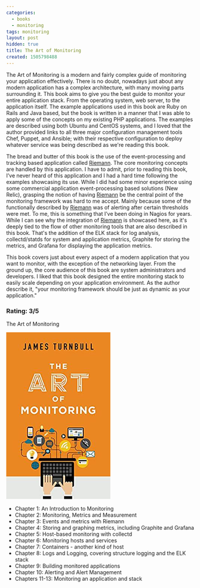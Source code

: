 ```yaml
---
categories:
  - books
  - monitoring
tags: monitoring
layout: post
hidden: true
title: The Art of Monitoring
created: 1505798488
---
```


The Art of Monitoring is a modern and fairly complex guide of monitoring your application effectively. There is no doubt, nowadays just about any modern application has a complex architecture, with many moving parts surrounding it. This book aims to give you the best guide to monitor your entire application stack. From the operating system, web server, to the application itself. The example applications used in this book are Ruby on Rails and Java based, but the book is written in a manner that I was able to apply some of the concepts on my existing PHP applications. The examples are described using both Ubuntu and CentOS systems, and I loved that the author provided links to all three major configuration management tools Chef, Puppet, and Ansible; with their respective configuration to deploy whatever service was being described as we're reading this book. 

The bread and butter of this book is the use of the event-processing and tracking based application called <a href="http://riemann.io/" target="_blank">Riemann</a>. The core monitoring concepts are handled by this application. I have to admit, prior to reading this book, I’ve never heard of this application and I had a hard time following the examples showcasing its use. While I did had some minor experience using some commercial application event-processing based solutions (New Relic), grasping the notion of having <a href="http://riemann.io/" target="_blank">Riemann</a> be the central point of the monitoring framework was hard to me accept. Mainly because some of the functionally described by <a href="http://riemann.io/" target="_blank">Riemann</a> was of alerting after certain thresholds were met. To me, this is something that I’ve been doing in Nagios for years. While I can see why the integration of <a href="http://riemann.io/" target="_blank">Riemann</a> is showcased here, as it's deeply tied to the flow of other monitoring tools that are also described in this book. That's the addition of the ELK stack for log analysis, collectd/statds for system and application metrics, Graphite for storing the metrics, and Grafana for displaying the application metrics.

 This book covers just about every aspect of a modern application that you want to monitor, with the exception of the networking layer. From the ground up, the core audience of this book are system administrators and developers. I liked that this book designed the entire monitoring stack to easily scale depending on your application environment. As the author describe it, "your monitoring framework should be just as dynamic as your application."

### Rating: 3/5

The Art of Monitoring

<a href="https://www.artofmonitoring.com/" target="_blank"><img src="/assets/books/the-art-of-monitoring.jpg"></a>

* Chapter 1: An Introduction to Monitoring
* Chapter 2: Monitoring, Metrics and Measurement
* Chapter 3: Events and metrics with Riemann
* Chapter 4: Storing and graphing metrics, including Graphite and Grafana
* Chapter 5: Host-based monitoring with collectd
* Chapter 6: Monitoring hosts and services
* Chapter 7: Containers - another kind of host
* Chapter 8: Logs and Logging, covering structure logging and the ELK stack
* Chapter 9: Building monitored applications
* Chapter 10: Alerting and Alert Management
* Chapters 11-13: Monitoring an application and stack
